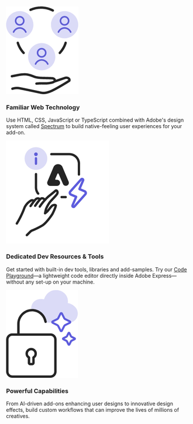 
<TextBlock slots="image, heading, text" width="33%" theme="light"  className="creatorToolBox"/>

![Familiar web technology](./images/web-technology.png)

### Familiar Web Technology

Use HTML, CSS, JavaScript or TypeScript combined with Adobe's design system called [Spectrum](https://developer.adobe.com/express/add-ons/docs/guides/design/) to build native-feeling user experiences for your add-on.

<TextBlock slots="image, heading, text" width="33%"  theme="light" className="creatorToolBox" />

![Dedicated dev resources & tools](./images/streamline-dev-support.png)

### Dedicated Dev Resources & Tools

Get started with built-in dev tools, libraries and add-samples. Try our [Code Playground](https://developer.adobe.com/express/add-ons/docs/guides/getting_started/code_playground/)—a lightweight code editor directly inside Adobe Express—without any set-up on your machine.

<TextBlock slots="image, heading, text" width="33%"  theme="light" className="creatorToolBox" />

![Powerful capabilities](./images/powerful-capabilities.png)

### Powerful Capabilities

From AI-driven add-ons enhancing user designs to innovative design effects, build custom workflows that can improve the lives of millions of creatives.
